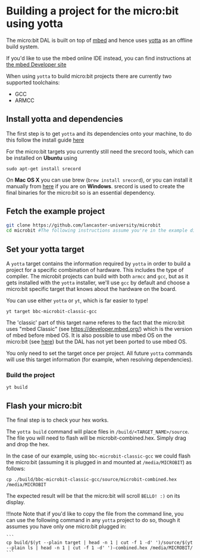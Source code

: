# Building a project for the micro:bit using yotta

The micro:bit DAL is built on top of [mbed](http://mbed.com) and hence uses [yotta](http://yotta.mbed.com) as an offline build system.

If you'd like to use the mbed online IDE instead, you can find instructions at [the mbed Developer site](https://developer.mbed.org/platforms/Microbit/)


When using `yotta` to build micro:bit projects there are currently two supported toolchains:

* GCC
* ARMCC

## Install yotta and dependencies

The first step is to get `yotta` and its dependencies onto your machine, to do this follow the install guide [here](http://docs.yottabuild.org/#installing)


For the micro:bit targets you currently still need the srecord tools, which can be installed on **Ubuntu** using
```
sudo apt-get install srecord
```

On **Mac OS X** you can use brew (`brew install srecord`), or you can install it manually from [here](http://srecord.sourceforge.net/) if you are on **Windows**. srecord is used to create the final binaries for the micro:bit so is an essential dependency.


## Fetch the example project

```bash
git clone https://github.com/lancaster-university/microbit
cd microbit #The following instructions assume you're in the example directory
```

## Set your yotta target

A `yotta` target contains the information required by `yotta` in order to build a project for a specific combination of hardware. This includes the type of compiler. The microbit projects can build with both `armcc` and `gcc`, but as it gets installed with the `yotta` installer, we'll use `gcc` by default and choose a micro:bit specific target that knows about the hardware on the board.

You can use either `yotta` or `yt`, which is far easier to type!

```
yt target bbc-microbit-classic-gcc
```

The 'classic' part of this target name referes to the fact that the micro:bit uses "mbed Classic" (see https://developer.mbed.org/) which is the version of mbed before mbed OS. It is also possible to use mbed OS on the micro:bit (see [here](https://www.mbed.com/en/development/hardware/boards/)) but the DAL has not yet been ported to use mbed OS.

You only need to set the target once per project. All future `yotta` commands will use this target information (for example, when resolving dependencies).

### Build the project

```
yt build
```

## Flash your micro:bit
The final step is to check your hex works.

The `yotta build` command will place files in `/build/<TARGET_NAME>/source`. The file you will need to flash will be microbit-combined.hex. Simply drag and drop the hex.

In the case of our example, using `bbc-microbit-classic-gcc` we could flash the micro:bit (assuming it is plugged in and mounted at `/media/MICROBIT`) as follows:

```
cp ./build/bbc-microbit-classic-gcc/source/microbit-combined.hex /media/MICROBIT
```
The expected result will be that the micro:bit will scroll `BELLO! :)` on its display.

!!!note
    Note that if you'd like to copy the file from the command line, you can use the following command in any `yotta` project to do so, though it assumes you have only one micro:bit plugged in:

    ```
    cp build/$(yt --plain target | head -n 1 | cut -f 1 -d' ')/source/$(yt --plain ls | head -n 1 | cut -f 1 -d' ')-combined.hex /media/MICROBIT/
    ```
